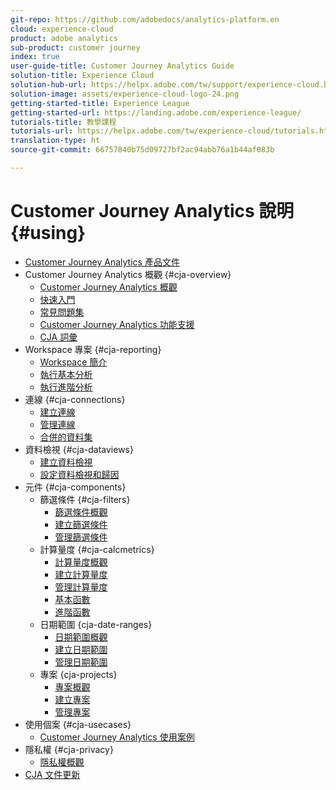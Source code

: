 ```yaml
---
git-repo: https://github.com/adobedocs/analytics-platform.en
cloud: experience-cloud
product: adobe analytics
sub-product: customer journey
index: true
user-guide-title: Customer Journey Analytics Guide
solution-title: Experience Cloud
solution-hub-url: https://helpx.adobe.com/tw/support/experience-cloud.html
solution-image: assets/experience-cloud-logo-24.png
getting-started-title: Experience League
getting-started-url: https://landing.adobe.com/experience-league/
tutorials-title: 教學課程
tutorials-url: https://helpx.adobe.com/tw/experience-cloud/tutorials.html
translation-type: ht
source-git-commit: 66757840b75d09727bf2ac94abb76a1b44af083b

---
```



# Customer Journey Analytics 說明 {#using}

+ [Customer Journey Analytics 產品文件](getting-started/cja-landing.md)
+ Customer Journey Analytics 概觀 {#cja-overview}
   + [Customer Journey Analytics 概觀](getting-started/cja-overview.md)
   + [快速入門](getting-started/cja-getting-started.md)
   + [常見問題集](getting-started/cja-faq.md)
   + [Customer Journey Analytics 功能支援](getting-started/cja-aa.md)
   + [CJA 詞彙](getting-started/cja-glossary.md)
+ Workspace 專案 {#cja-reporting}
   + [Workspace 簡介](projects/workspace-basics.md)
   + [執行基本分析](projects/perform-basic-analysis.md)
   + [執行進階分析](projects/perform-adv-analysis.md)
+ 連線 {#cja-connections}
   + [建立連線](connections/create-connection.md)
   + [管理連線](connections/manage-connection.md)
   + [合併的資料集](connections/combined-dataset.md)
+ 資料檢視 {#cja-dataviews}
   + [建立資料檢視](data-views/create-dataview.md)
   + [設定資料檢視和歸因](data-views/configure-dataviews.md)
+ 元件 {#cja-components}
   + 篩選條件 {#cja-filters}
      + [篩選條件概觀](components/filters/filters-overview.md)
      + [建立篩選條件](components/filters/create-filters.md)
      + [管理篩選條件](components/filters/manage-filters.md)
   + 計算量度 {#cja-calcmetrics}
      + [計算量度概觀](components/calc-metrics/calc-metr-overview.md)
      + [建立計算量度](components/calc-metrics/create.md)
      + [管理計算量度](components/calc-metrics/manage.md)
      + [基本函數](components/calc-metrics/cm-functions.md)
      + [進階函數](components/calc-metrics/cm-adv-functions.md)
   + 日期範圍 {cja-date-ranges}
      + [日期範圍概觀](components/date-ranges/overview.md)
      + [建立日期範圍](components/date-ranges/create.md)
      + [管理日期範圍](components/date-ranges/manage.md)
   + 專案 {cja-projects}
      + [專案概觀](components/projects/overview.md)
      + [建立專案](components/projects/create.md)
      + [管理專案](components/projects/manage.md)
+ 使用個案 {#cja-usecases}
   + [Customer Journey Analytics 使用案例](use-cases/cja-usecases.md)
+ 隱私權 {#cja-privacy}
   + [隱私權概觀](privacy/privacy-overview.md)
+ [CJA 文件更新](doc-changes.md)
